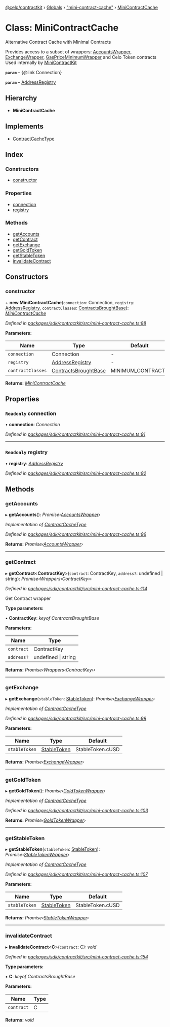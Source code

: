 [@celo/contractkit](../README.md) › [Globals](../globals.md) › ["mini-contract-cache"](../modules/_mini_contract_cache_.md) › [MiniContractCache](_mini_contract_cache_.minicontractcache.md)

# Class: MiniContractCache

Alternative Contract Cache with Minimal Contracts

Provides access to a subset of wrappers: [AccountsWrapper](_wrappers_accounts_.accountswrapper.md),  [ExchangeWrapper](_wrappers_exchange_.exchangewrapper.md), [GasPriceMinimumWrapper](_wrappers_gaspriceminimum_.gaspriceminimumwrapper.md) and Celo Token contracts
Used internally by [MiniContractKit](_mini_kit_.minicontractkit.md)

**`param`** – {@link Connection}

**`param`** – [AddressRegistry](_address_registry_.addressregistry.md)

## Hierarchy

* **MiniContractCache**

## Implements

* [ContractCacheType](../interfaces/_basic_contract_cache_type_.contractcachetype.md)

## Index

### Constructors

* [constructor](_mini_contract_cache_.minicontractcache.md#constructor)

### Properties

* [connection](_mini_contract_cache_.minicontractcache.md#readonly-connection)
* [registry](_mini_contract_cache_.minicontractcache.md#readonly-registry)

### Methods

* [getAccounts](_mini_contract_cache_.minicontractcache.md#getaccounts)
* [getContract](_mini_contract_cache_.minicontractcache.md#getcontract)
* [getExchange](_mini_contract_cache_.minicontractcache.md#getexchange)
* [getGoldToken](_mini_contract_cache_.minicontractcache.md#getgoldtoken)
* [getStableToken](_mini_contract_cache_.minicontractcache.md#getstabletoken)
* [invalidateContract](_mini_contract_cache_.minicontractcache.md#invalidatecontract)

## Constructors

###  constructor

\+ **new MiniContractCache**(`connection`: Connection, `registry`: [AddressRegistry](_address_registry_.addressregistry.md), `contractClasses`: [ContractsBroughtBase](../modules/_mini_contract_cache_.md#contractsbroughtbase)): *[MiniContractCache](_mini_contract_cache_.minicontractcache.md)*

*Defined in [packages/sdk/contractkit/src/mini-contract-cache.ts:88](https://github.com/celo-org/celo-monorepo/blob/master/packages/sdk/contractkit/src/mini-contract-cache.ts#L88)*

**Parameters:**

Name | Type | Default |
------ | ------ | ------ |
`connection` | Connection | - |
`registry` | [AddressRegistry](_address_registry_.addressregistry.md) | - |
`contractClasses` | [ContractsBroughtBase](../modules/_mini_contract_cache_.md#contractsbroughtbase) | MINIMUM_CONTRACTS |

**Returns:** *[MiniContractCache](_mini_contract_cache_.minicontractcache.md)*

## Properties

### `Readonly` connection

• **connection**: *Connection*

*Defined in [packages/sdk/contractkit/src/mini-contract-cache.ts:91](https://github.com/celo-org/celo-monorepo/blob/master/packages/sdk/contractkit/src/mini-contract-cache.ts#L91)*

___

### `Readonly` registry

• **registry**: *[AddressRegistry](_address_registry_.addressregistry.md)*

*Defined in [packages/sdk/contractkit/src/mini-contract-cache.ts:92](https://github.com/celo-org/celo-monorepo/blob/master/packages/sdk/contractkit/src/mini-contract-cache.ts#L92)*

## Methods

###  getAccounts

▸ **getAccounts**(): *Promise‹[AccountsWrapper](_wrappers_accounts_.accountswrapper.md)›*

*Implementation of [ContractCacheType](../interfaces/_basic_contract_cache_type_.contractcachetype.md)*

*Defined in [packages/sdk/contractkit/src/mini-contract-cache.ts:96](https://github.com/celo-org/celo-monorepo/blob/master/packages/sdk/contractkit/src/mini-contract-cache.ts#L96)*

**Returns:** *Promise‹[AccountsWrapper](_wrappers_accounts_.accountswrapper.md)›*

___

###  getContract

▸ **getContract**<**ContractKey**>(`contract`: ContractKey, `address?`: undefined | string): *Promise‹Wrappers‹ContractKey››*

*Defined in [packages/sdk/contractkit/src/mini-contract-cache.ts:114](https://github.com/celo-org/celo-monorepo/blob/master/packages/sdk/contractkit/src/mini-contract-cache.ts#L114)*

Get Contract wrapper

**Type parameters:**

▪ **ContractKey**: *keyof ContractsBroughtBase*

**Parameters:**

Name | Type |
------ | ------ |
`contract` | ContractKey |
`address?` | undefined &#124; string |

**Returns:** *Promise‹Wrappers‹ContractKey››*

___

###  getExchange

▸ **getExchange**(`stableToken`: [StableToken](../enums/_base_.celocontract.md#stabletoken)): *Promise‹[ExchangeWrapper](_wrappers_exchange_.exchangewrapper.md)›*

*Implementation of [ContractCacheType](../interfaces/_basic_contract_cache_type_.contractcachetype.md)*

*Defined in [packages/sdk/contractkit/src/mini-contract-cache.ts:99](https://github.com/celo-org/celo-monorepo/blob/master/packages/sdk/contractkit/src/mini-contract-cache.ts#L99)*

**Parameters:**

Name | Type | Default |
------ | ------ | ------ |
`stableToken` | [StableToken](../enums/_base_.celocontract.md#stabletoken) | StableToken.cUSD |

**Returns:** *Promise‹[ExchangeWrapper](_wrappers_exchange_.exchangewrapper.md)›*

___

###  getGoldToken

▸ **getGoldToken**(): *Promise‹[GoldTokenWrapper](_wrappers_goldtokenwrapper_.goldtokenwrapper.md)›*

*Implementation of [ContractCacheType](../interfaces/_basic_contract_cache_type_.contractcachetype.md)*

*Defined in [packages/sdk/contractkit/src/mini-contract-cache.ts:103](https://github.com/celo-org/celo-monorepo/blob/master/packages/sdk/contractkit/src/mini-contract-cache.ts#L103)*

**Returns:** *Promise‹[GoldTokenWrapper](_wrappers_goldtokenwrapper_.goldtokenwrapper.md)›*

___

###  getStableToken

▸ **getStableToken**(`stableToken`: [StableToken](../enums/_base_.celocontract.md#stabletoken)): *Promise‹[StableTokenWrapper](_wrappers_stabletokenwrapper_.stabletokenwrapper.md)›*

*Implementation of [ContractCacheType](../interfaces/_basic_contract_cache_type_.contractcachetype.md)*

*Defined in [packages/sdk/contractkit/src/mini-contract-cache.ts:107](https://github.com/celo-org/celo-monorepo/blob/master/packages/sdk/contractkit/src/mini-contract-cache.ts#L107)*

**Parameters:**

Name | Type | Default |
------ | ------ | ------ |
`stableToken` | [StableToken](../enums/_base_.celocontract.md#stabletoken) | StableToken.cUSD |

**Returns:** *Promise‹[StableTokenWrapper](_wrappers_stabletokenwrapper_.stabletokenwrapper.md)›*

___

###  invalidateContract

▸ **invalidateContract**<**C**>(`contract`: C): *void*

*Defined in [packages/sdk/contractkit/src/mini-contract-cache.ts:154](https://github.com/celo-org/celo-monorepo/blob/master/packages/sdk/contractkit/src/mini-contract-cache.ts#L154)*

**Type parameters:**

▪ **C**: *keyof ContractsBroughtBase*

**Parameters:**

Name | Type |
------ | ------ |
`contract` | C |

**Returns:** *void*
